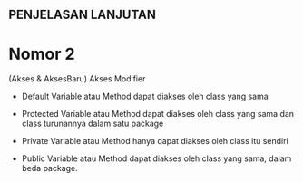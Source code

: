 ## PENJELASAN LANJUTAN

# Nomor 2
(Akses & AksesBaru)
Akses Modifier
- Default
  Variable atau Method dapat diakses oleh class yang sama

- Protected
  Variable atau Method dapat diakses oleh class yang sama
  dan class turunannya dalam satu package

- Private
  Variable atau Method hanya dapat diakses oleh class itu sendiri

- Public
  Variable atau Method dapat diakses oleh class yang sama,
  dalam beda package.